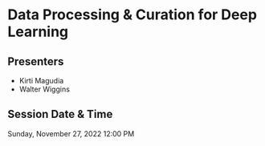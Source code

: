 # Data Processing & Curation for Deep Learning

## Presenters
- Kirti Magudia
- Walter Wiggins

## Session Date & Time
Sunday, November 27, 2022
12:00 PM
